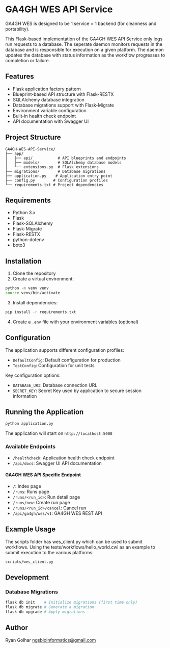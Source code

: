# GA4GH WES API Service

GA4GH WES is designed to be 1 service = 1 backend (for cleanness and portability).

This Flask-based implementation of the GA4GH WES API Service only logs run requests to a database.
The seperate daemon monitors requests in the database and is responsible for execution on a given platform.  The daemon updates the database with status information as the workflow progresses to completion or failure.

## Features

- Flask application factory pattern
- Blueprint-based API structure with Flask-RESTX
- SQLAlchemy database integration
- Database migrations support with Flask-Migrate
- Environment variable configuration
- Built-in health check endpoint
- API documentation with Swagger UI

## Project Structure

```
GA4GH-WES-API-Service/
├── app/
│   ├── api/           # API blueprints and endpoints
│   ├── models/        # SQLAlchemy database models
│   └── extensions.py  # Flask extensions
├── migrations/        # Database migrations
├── application.py    # Application entry point
├── config.py        # Configuration profiles
└── requirements.txt # Project dependencies
```

## Requirements

- Python 3.x
- Flask
- Flask-SQLAlchemy
- Flask-Migrate
- Flask-RESTX
- python-dotenv
- boto3

## Installation

1. Clone the repository
2. Create a virtual environment:
```bash
python -m venv venv
source venv/bin/activate
```

3. Install dependencies:
```bash
pip install -r requirements.txt
```

4. Create a `.env` file with your environment variables (optional)

## Configuration

The application supports different configuration profiles:

- `DefaultConfig`: Default configuration for production
- `TestConfig`: Configuration for unit tests

Key configuration options:
- `DATABASE_URI`: Database connection URL
- `SECRET_KEY`: Secret Key used by application to secure session information

## Running the Application

```bash
python application.py
```

The application will start on `http://localhost:5000`

### Available Endpoints

- `/healthcheck`: Application health check endpoint
- `/api/docs`: Swagger UI API documentation

#### GA4GH WES API Specific Endpoint

- `/`: Index page
- `/runs`: Runs page
- `/runs/<run_id>`: Run detail page
- `/runs/new`: Create run page
- `/runs/<run_id>/cancel`: Cancel run
- `/api/ga4gh/wes/v1`: GA4GH WES REST API

## Example Usage

The scripts folder has wes_client.py which can be used to submit workflows.  Using the tests/workflows/hello_world.cwl
as an example to submit execution to the various platforms:

```
scripts/wes_client.py 
```


## Development

### Database Migrations

```bash
flask db init    # Initialize migrations (first time only)
flask db migrate # Generate a migration
flask db upgrade # Apply migrations
```

## Author

Ryan Golhar <ngsbioinformatics@gmail.com>

